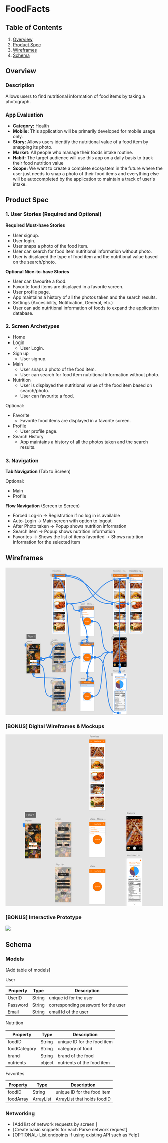 # FoodFacts

## Table of Contents
1. [Overview](#Overview)
1. [Product Spec](#Product-Spec)
1. [Wireframes](#Wireframes)
2. [Schema](#Schema)

## Overview
### Description
Allows users to find nutritional information of food items by taking a photograph. 

### App Evaluation
- **Category:** Health
- **Mobile:** This application will be primarily developed for mobile usage only.
- **Story:** Allows users identify the nutritional value of a food item by snapping its photo.
- **Market:** All people who  manage their foods intake routine.
- **Habit:** The target audience will use this app on a daily basis to track their food nutrition value
- **Scope:** We want to create a complete ecosystem in the future where the user just needs to snap a photo of their food items and everything else will be autocompleted by the application to maintain a track of user's intake.

## Product Spec

### 1. User Stories (Required and Optional)

**Required Must-have Stories**

* User signup.
* User login.
* User snaps a photo of the food item.
* User can search for food item nutritional information without photo.
* User is displayed the type of food item and the nutritional value based on the search/photo.

**Optional Nice-to-have Stories**
* User can favourite a food.
* Favorite food items are displayed in a favorite screen.
* User profile page.
* App maintains a history of all the photos taken and the search results.
* Settings (Accesibility, Notification, General, etc.)
* User can add nutritional information of foods to expand the application database.

### 2. Screen Archetypes
* Home
* Login
   * User Login.
* Sign up
   * User signup.
* Main 
    * User snaps a photo of the food item.
    * User can search for food item nutritional information without photo.
* Nutrition
    * User is displayed the nutritional value of the food item based on search/photo.
    * User can favourite a food.

Optional:
* Favorite
    * Favorite food items are displayed in a favorite screen.
* Profile
    * User profile page.
* Search History
    * App maintains a history of all the photos taken and the search results.

### 3. Navigation

**Tab Navigation** (Tab to Screen)

Optional:
* Main 
* Profile

**Flow Navigation** (Screen to Screen)

* Forced Log-in -> Registration if no log in is available
* Auto-Login -> Main screen with option to logout
* After Photo taken -> Popup shows nutrition information 
* Search item -> Popup shows nutrition information
* Favorites -> Shows the list of items favorited -> Shows nutrition information for the selected item

## Wireframes
<img src="https://github.com/MJSindhu7/FoodFacts/blob/main/Connecctions.png">

### [BONUS] Digital Wireframes & Mockups
<img src="https://github.com/MJSindhu7/FoodFacts/blob/main/MockScreens.png" width=600>

### [BONUS] Interactive Prototype
<img src="http://g.recordit.co/ROilVfnxXs.gif" width=300>

## Schema 

### Models
[Add table of models]

User

| Property      | Type          | Description                           |
| ------------- | ------------- | -----                                 |
| UserID        | String        | unique id for the user                |
| Password      | String        | corresponding password for the user   | 
| Email         | String        | email Id of the user                  |

Nutrition

| Property     	   | Type         	| Description 				|
| -------------	   |--------------| ----------------------------	|
| foodID             | String         | unique ID for the food item     |
| foodCategory  | String         | category of food     |
| brand               | String         | brand of the food    |
| nutrients          | object        | nutrients of the food item|

Favorites

| Property     	| Type         	| Description 				|
| -------------	|--------------	| ----------------------------	|
| foodID      	| String      	| unique ID for the food item	|
| foodArray      | ArrayList     	| ArrayList that holds foodID	|


### Networking
- [Add list of network requests by screen ]
- [Create basic snippets for each Parse network request]
- [OPTIONAL: List endpoints if using existing API such as Yelp]
